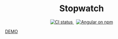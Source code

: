 <h1 align="center">Stopwatch</h1>

<p align="center">
  <a href="https://circleci.com/gh/angular/workflows/angular/tree/master">
    <img src="https://img.shields.io/circleci/build/github/yiqu/stopwatch/master?label=circleci&style=for-the-badge" alt="CI status" />
  </a>&nbsp;
  <a href="">
    <img src="https://img.shields.io/github/package-json/v/yiqu/stopwatch?style=for-the-badge" alt="Angular on npm" />
  </a>
</p>

[DEMO](yiqu.github.io/stopwatch)
